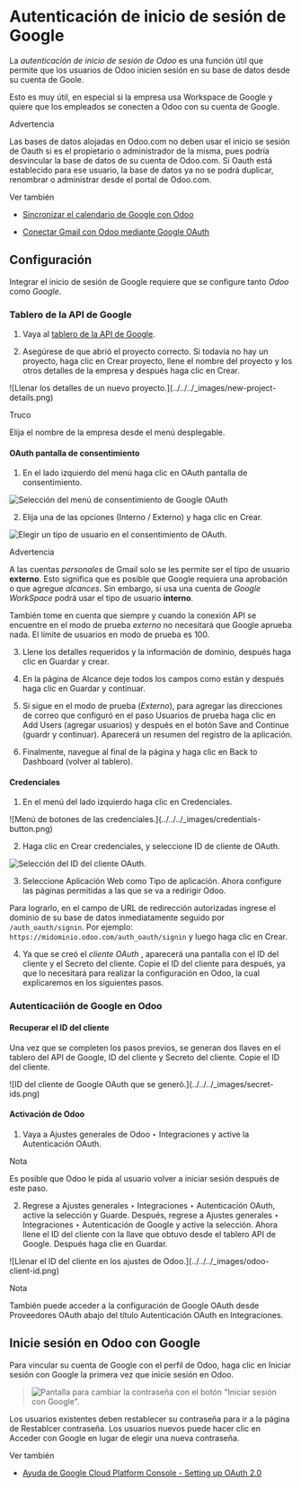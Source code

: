 # Autenticación de inicio de sesión de Google

La _autenticación de inicio de sesión de Odoo_ es una función útil que permite
que los usuarios de Odoo inicien sesión en su base de datos desde su cuenta de
Goole.

Esto es muy útil, en especial si la empresa usa Workspace de Google y quiere
que los empleados se conecten a Odoo con su cuenta de Google.

Advertencia

Las bases de datos alojadas en Odoo.com no deben usar el inicio se sesión de
Oauth si es el propietario o administrador de la misma, pues podría
desvincular la base de datos de su cuenta de Odoo.com. Si Oauth está
establecido para ese usuario, la base de datos ya no se podrá duplicar,
renombrar o administrar desde el portal de Odoo.com.

Ver también

  * [Sincronizar el calendario de Google con Odoo](../../productivity/calendar/google.html)

  * [Conectar Gmail con Odoo mediante Google OAuth](../email_communication/google_oauth.html)

## Configuración

Integrar el inicio de sesión de Google requiere que se configure tanto _Odoo_
como _Google_.

### Tablero de la API de Google

  1. Vaya al [tablero de la API de Google](https://console.developers.google.com/).

  2. Asegúrese de que abrió el proyecto correcto. Si todavía no hay un proyecto, haga clic en Crear proyecto, llene el nombre del proyecto y los otros detalles de la empresa y después haga clic en Crear.

![Llenar los detalles de un nuevo proyecto.](../../../_images/new-project-
details.png)

Truco

Elija el nombre de la empresa desde el menú desplegable.

#### OAuth pantalla de consentimiento

  1. En el lado izquierdo del menú haga clic en OAuth pantalla de consentimiento.

![Selección del menú de consentimiento de Google
OAuth](../../../_images/consent-selection.png)

  2. Elija una de las opciones (Interno / Externo) y haga clic en Crear.

![Elegir un tipo de usuario en el consentimiento de
OAuth.](../../../_images/consent.png)

Advertencia

A las cuentas _personales_ de Gmail solo se les permite ser el tipo de usuario
**externo**. Esto significa que es posible que Google requiera una aprobación
o que agregue _alcances_. Sin embargo, si usa una cuenta de _Google WorkSpace_
podrá usar el tipo de usuario **interno**.

También tome en cuenta que siempre y cuando la conexión API se encuentre en el
modo de prueba _externo_ no necesitará que Google aprueba nada. El límite de
usuarios en modo de prueba es 100.

  3. Llene los detalles requeridos y la información de dominio, después haga clic en Guardar y crear.

  4. En la página de Alcance deje todos los campos como están y después haga clic en Guardar y continuar.

  5. Si sigue en el modo de prueba (_Externo_), para agregar las direcciones de correo que configuró en el paso Usuarios de prueba haga clic en Add Users (agregar usuarios) y después en el botón Save and Continue (guardr y continuar). Aparecerá un resumen del registro de la aplicación.

  6. Finalmente, navegue al final de la página y haga clic en Back to Dashboard (volver al tablero).

#### Credenciales

  1. En el menú del lado izquierdo haga clic en Credenciales.

![Menú de botones de las credenciales.](../../../_images/credentials-
button.png)

  2. Haga clic en Crear credenciales, y seleccione ID de cliente de OAuth.

![Selección del ID del cliente OAuth.](../../../_images/client-id.png)

  3. Seleccione Aplicación Web como Tipo de aplicación. Ahora configure las páginas permitidas a las que se va a redirigir Odoo.

Para lograrlo, en el campo de URL de redirección autorizadas ingrese el
dominio de su base de datos inmediatamente seguido por `/auth_oauth/signin`.
Por ejemplo: `https://midominio.odoo.com/auth_oauth/signin` y luego haga clic
en Crear.

  4. Ya que se creó el _cliente OAuth_ , aparecerá una pantalla con el ID del cliente y el Secreto del cliente. Copie el ID del cliente para después, ya que lo necesitará para realizar la configuración en Odoo, la cual explicaremos en los siguientes pasos.

### Autenticaciión de Google en Odoo

#### Recuperar el ID del cliente

Una vez que se completen los pasos previos, se generan dos llaves en el
tablero del API de Google, ID del cliente y Secreto del cliente. Copie el ID
del cliente.

![ID del cliente de Google OAuth que se generó.](../../../_images/secret-
ids.png)

#### Activación de Odoo

  1. Vaya a Ajustes generales de Odoo ‣ Integraciones y active la Autenticación OAuth.

Nota

Es posible que Odoo le pida al usuario volver a iniciar sesión después de este
paso.

  2. Regrese a Ajustes generales ‣ Integraciones ‣ Autenticación OAuth, active la selección y Guarde. Después, regrese a Ajustes generales ‣ Integraciones ‣ Autenticación de Google y active la selección. Ahora llene el ID del cliente con la llave que obtuvo desde el tablero API de Google. Después haga clie en Guardar.

![Llenar el ID del cliente en los ajustes de Odoo.](../../../_images/odoo-
client-id.png)

Nota

También puede acceder a la configuración de Google OAuth desde Proveedores
OAuth abajo del título Autenticación OAuth en Integraciones.

## Inicie sesión en Odoo con Google

Para vincular su cuenta de Google con el perfil de Odoo, haga clic en Iniciar
sesión con Google la primera vez que inicie sesión en Odoo.

> ![Pantalla para cambiar la contraseña con el botón "Iniciar sesión con
> Google".](../../../_images/first-login.png)

Los usuarios existentes deben restablecer su contraseña para ir a la página de
Restablcer contraseña. Los usuarios nuevos puede hacer clic en Acceder con
Google en lugar de elegir una nueva contraseña.

Ver también

  * [Ayuda de Google Cloud Platform Console - Setting up OAuth 2.0](https://support.google.com/cloud/answer/6158849)

